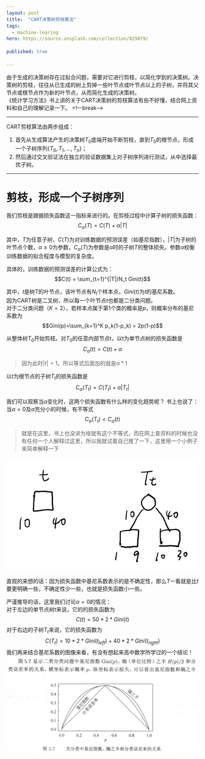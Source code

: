 ```yaml
---
layout: post
title:  "CART决策树剪枝算法"
tags:
  - machine-learing
hero: https://source.unsplash.com/collection/829879/

published: true

---
```


由于生成的决策树存在过拟合问题，需要对它进行剪枝，以简化学到的决策树。决策树的剪枝，往往从已生成的树上剪掉一些叶节点或叶节点以上的子树，并将其父节点或根节点作为新的叶节点，从而简化生成的决策树。   
《统计学习方法》书上讲的关于CART决策树的剪枝算法有些不好懂，结合网上资料和自己的理解记录一下。
<!–-break-–> 


***************

CART剪枝算法由两步组成：
1. 首先从生成算法产生的决策树$T_0$底端开始不断剪枝，直到$T_0$的根节点，形成一个子树序列$\{T_0,T_1,...,T_n\}$；
2. 然后通过交叉验证法在独立的验证数据集上对子树序列进行测试，从中选择最优子树。

*******************

# 剪枝，形成一个子树序列

我们剪枝是跟据损失函数这一指标来进行的。在剪枝过程中计算子树的损失函数：
$$C_\alpha(T) = C(T) + \alpha|T|$$

其中，$T$为任意子树，$C(T)$为对训练数据的预测误差（如基尼指数），$|T|$为子树的叶节点个数，$\alpha\geqslant0$为参数，$C_\alpha(T)$为参数是$\alpha$时的子树$T$的整体损失。参数$\alpha$权衡训练数据的拟合程度与模型的复杂度。

具体的，训练数据的预测误差的计算公式为：
$$C(t) = \sum_{t=1}^{|T|}N_t Gini(t)$$

其中，$t$是树$T$的叶节点，该叶节点有$N_t$个样本点，$Gini(t)$为$t$的基尼系数。   
因为CART树是二叉树，所以每一个叶节点$t$也都是二分类问题。   
对于二分类问题（$K=2$），若样本点属于第1个类的概率是$p$，则概率分布的基尼系数为
$$Gini(p)=\sum_{k=1}^K p_k(1-p_k) = 2p(1-p)$$

从整体树$T_0$开始剪枝。对$T_0$的任意内部节点t，以t为单节点树的损失函数是
$$C_\alpha(t) = C(t) + \alpha$$
> 因为此时$|t|=1$，所以等式后面加的就是$\alpha*1$

以$t$为根节点的子树$T_t$的损失函数是
$$C_\alpha(T_t) = C(T_t) + \alpha|T_t|$$

我们可以观察当$\alpha$变化时，这两个损失函数有什么样的变化趋势呢？
书上也说了：
当$\alpha = 0$及$\alpha$充分小的时候，有不等式
$$C_\alpha(T_t) < C_\alpha(t)$$
> 就是在这里，书上也没讲为啥就有这个不等式，而在网上查资料的时候也没有任何一个人解释过这里，所以我就试着自己推了一下，这里用一个小例子来简单解释一下

![tree](../resources/CART-tree.png)

直观的来想的话：因为损失函数中基尼系数表示的是不确定性，那么$T$一看就是比$t$要更明确一些，不确定性少一些，也就是损失函数小一些。

严谨推导的话，这里我们讨论$\alpha=0$的情况：   
对于左边的单节点树$t$来说，它的的损失函数为
$$C(t) = 50*2*Gini(t)$$
对于右边的子树$T_t$来说，它的损失函数为
$$C(T_t) = 10*2*Gini(t_{left}) + 40*2*Gini(t_{right})$$
我们再来结合基尼系数的图像来看，有没有想起来高中数学所学过的一个结论！
![gini](../resources/Gini.png)


